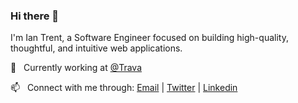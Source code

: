 ### Hi there 👋

I'm Ian Trent, a Software Engineer focused on building high-quality, thoughtful, and intuitive web applications.

💼 &nbsp; Currently working at [@Trava](https://travasecurity.com)

📫 &nbsp; Connect with me through: <a href="mailto:ian.m.trent@gmail.com">Email</a> | <a href="https://twitter.com/ianmtrent" target="_blank">Twitter</a> | <a href="https://www.linkedin.com/in/ianmtrent/" target="_blank">Linkedin</a>
